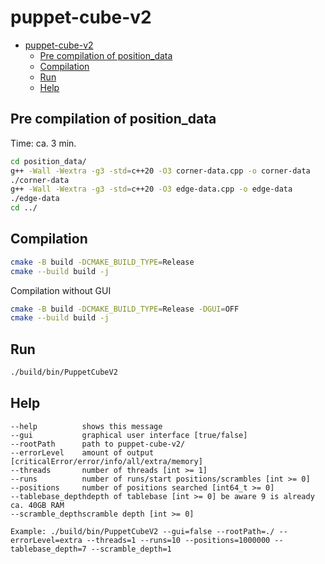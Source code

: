 # puppet-cube-v2

<!--toc:start-->
- [puppet-cube-v2](#puppet-cube-v2)
  - [Pre compilation of position_data](#pre-compilation-of-positiondata)
  - [Compilation](#compilation)
  - [Run](#run)
  - [Help](#help)
<!--toc:end-->

## Pre compilation of position_data

Time: ca. 3 min.

```bash
cd position_data/
g++ -Wall -Wextra -g3 -std=c++20 -O3 corner-data.cpp -o corner-data
./corner-data
g++ -Wall -Wextra -g3 -std=c++20 -O3 edge-data.cpp -o edge-data
./edge-data
cd ../
```

## Compilation

```bash
cmake -B build -DCMAKE_BUILD_TYPE=Release
cmake --build build -j
```

Compilation without GUI

```bash
cmake -B build -DCMAKE_BUILD_TYPE=Release -DGUI=OFF
cmake --build build -j
```

## Run

```bash
./build/bin/PuppetCubeV2
```

## Help
```
--help          shows this message
--gui           graphical user interface [true/false]
--rootPath      path to puppet-cube-v2/
--errorLevel    amount of output [criticalError/error/info/all/extra/memory]
--threads       number of threads [int >= 1]
--runs          number of runs/start positions/scrambles [int >= 0]
--positions     number of positions searched [int64_t >= 0]
--tablebase_depthdepth of tablebase [int >= 0] be aware 9 is already ca. 40GB RAM
--scramble_depthscramble depth [int >= 0]

Example: ./build/bin/PuppetCubeV2 --gui=false --rootPath=./ --errorLevel=extra --threads=1 --runs=10 --positions=1000000 --tablebase_depth=7 --scramble_depth=1
```
